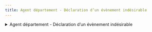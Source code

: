 ```yaml
---
title: Agent département - Déclaration d’un évènement indésirable
---
```


<details>

<summary>Agent département - Déclaration d’un évènement indésirable</summary>

* **Déclencheur :** L'utilisateur OVA soumet un EIG&#x20;

- **Expéditeur :** nepasrepondre@vao.social.gouv.fr
- **Destinataire** : L'agent du département où se passe le séjour

* **Object du mail** : Déclaration d’un évènement indésirable grave par \[Organisme]

- **Contenu du mail**&#x20;

```
VAO : Déclaration d’un évènement indésirable grave par [Organisme]
Bonjour

L’organisme [ORGANISME], dont l’agrément vacances adaptées organisées (VAO) a été délivré dans votre région, a déclaré un évènement indésirable grave qui s’est produit le [DATE DE l'EIG], lors d’un séjour organisé dans la commune de [Nom de la commune] dans le département de Yvelines.

Référence de la déclaration de séjour : [REF]

Le type d'évènement déclaré est :

- [Type(s) d'événément]

Vous pouvez retrouver les détails de cet EIG dans votre espace VAO en vous connectant avec votre compte utilisateur nominatif

[BOUTON - SE CONNECTER A VAO]

Cette déclaration d’EIG a également été envoyée à la DREETS de la région [Nom de la région]


Cordialement.
L'équipe du SI VAO
Portail VAO
```

<figure><img src="../assets/Capture d’écran 2025-07-09 à 15.29.57.png" alt=""><figcaption></figcaption></figure>

</details>
